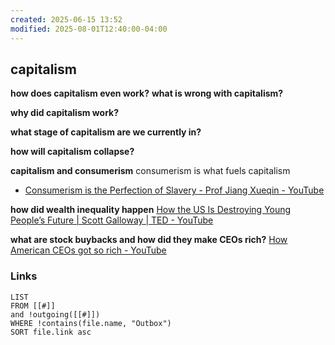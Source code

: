 ```yaml
---
created: 2025-06-15 13:52
modified: 2025-08-01T12:40:00-04:00
---
```

## capitalism
**how does capitalism even work?**
**what is wrong with capitalism?**

**why did capitalism work?**

**what stage of capitalism are we currently in?**

**how will capitalism collapse?**

**capitalism and consumerism**
	consumerism is what fuels capitalism
- [Consumerism is the Perfection of Slavery - Prof Jiang Xueqin - YouTube](https://www.youtube.com/watch?v=4pG-8XLLaE0)

**how did wealth inequality happen**
[How the US Is Destroying Young People’s Future | Scott Galloway | TED - YouTube](https://www.youtube.com/watch?v=qEJ4hkpQW8E)

**what are stock buybacks and how did they make CEOs rich?**
[How American CEOs got so rich - YouTube](https://www.youtube.com/watch?v=ylLTMYt24lA)



### Links
```dataview
LIST
FROM [[#]]
and !outgoing([[#]])
WHERE !contains(file.name, "Outbox")
SORT file.link asc
```
